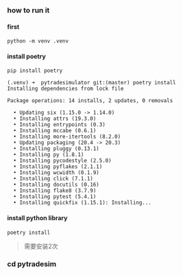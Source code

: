 ### how to run it
#### first
```
python -m venv .venv
```
#### install poetry

```
pip install poetry
```
```
(.venv) ➜  pytradesimulator git:(master) poetry install
Installing dependencies from lock file

Package operations: 14 installs, 2 updates, 0 removals

  • Updating six (1.15.0 -> 1.14.0)
  • Installing attrs (19.3.0)
  • Installing entrypoints (0.3)
  • Installing mccabe (0.6.1)
  • Installing more-itertools (8.2.0)
  • Updating packaging (20.4 -> 20.3)
  • Installing pluggy (0.13.1)
  • Installing py (1.8.1)
  • Installing pycodestyle (2.5.0)
  • Installing pyflakes (2.1.1)
  • Installing wcwidth (0.1.9)
  • Installing click (7.1.1)
  • Installing docutils (0.16)
  • Installing flake8 (3.7.9)
  • Installing pytest (5.4.1)
  • Installing quickfix (1.15.1): Installing...
  ```

#### install python library
```
poetry install
```
> 需要安装2次

### cd pytradesim

